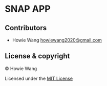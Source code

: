 # SNAP APP

## Contributors

- Howie Wang <howiewang2020@gmail.com>

## License & copyright

© Howie Wang

Licensed under the [MIT License](LICENSE)
